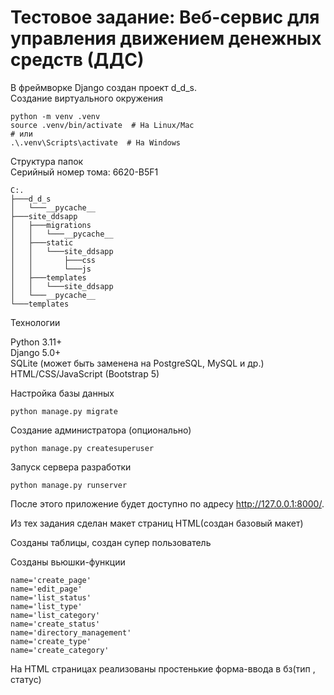 # Тестовое задание: Веб-сервис для управления движением денежных средств (ДДС)

В фреймворке Django создан проект d_d_s.  
Создание виртуального окружения

    python -m venv .venv
    source .venv/bin/activate  # На Linux/Mac
    # или
    .\.venv\Scripts\activate  # На Windows

Структура папок  
Серийный номер тома: 6620-B5F1 


    C:.  
    ├───d_d_s  
    │   └───__pycache__  
    ├───site_ddsapp  
    │   ├───migrations  
    │   │   └───__pycache__  
    │   ├───static  
    │   │   └───site_ddsapp  
    │   │       ├───css  
    │   │       └───js  
    │   ├───templates  
    │   │   └───site_ddsapp  
    │   └───__pycache__  
    └───templates  

Технологии

Python 3.11+  
Django 5.0+  
SQLite (может быть заменена на   PostgreSQL, MySQL и др.)
HTML/CSS/JavaScript (Bootstrap 5) 

Настройка базы данных  

    python manage.py migrate

Создание администратора (опционально)  

    python manage.py createsuperuser


Запуск сервера разработки

    python manage.py runserver

После этого приложение будет доступно по адресу http://127.0.0.1:8000/.

Из тех задания сделан макет страниц HTML(создан базовый макет)

Созданы таблицы, создан супер пользователь

Созданы вьюшки-функции 

    name='create_page'
    name='edit_page'
    name='list_status'
    name='list_type'
    name='list_category'
    name='create_status'
    name='directory_management'
    name='create_type'
    name='create_category'

На HTML страницах реализованы простенькие форма-ввода в бз(тип , статус) 